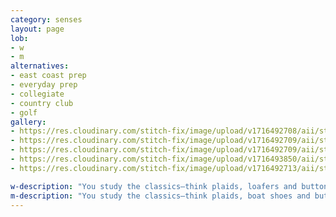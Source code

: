 ```yaml
---
category: senses
layout: page
lob:
- w
- m
alternatives:
- east coast prep
- everyday prep	
- collegiate
- country club
- golf
gallery: 
- https://res.cloudinary.com/stitch-fix/image/upload/v1716492708/aii/style_shuffle/May_2024/2023-01-19_Set_A_W_OLD_V2_1x1.jpg
- https://res.cloudinary.com/stitch-fix/image/upload/v1716492709/aii/style_shuffle/May_2024/2023-01-19_Set_A_W_OLD_V3_1x1.jpg
- https://res.cloudinary.com/stitch-fix/image/upload/v1716492709/aii/style_shuffle/May_2024/2023-01-19_Set_A_W_OLD_V3_1x1.jpg
- https://res.cloudinary.com/stitch-fix/image/upload/v1716493850/aii/style_shuffle/May_2024/2023-04-19_Set_A_W_OLD_v11_1x1.jpg
- https://res.cloudinary.com/stitch-fix/image/upload/v1716492713/aii/style_shuffle/May_2024/2023-01-19_Set_A_W_OLD_V7_1x1.jpg

w-description: "You study the classics—think plaids, loafers and button-downs. From blazers to stripes, traditional with a twist is your thing."
m-description: "You study the classics—think plaids, boat shoes and button-downs. From blazers to stripes, traditional with a twist is your zone."
---
```


